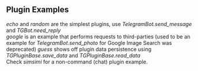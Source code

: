 ## Plugin Examples

_echo_ and _random_ are the simplest plugins, use _TelegramBot.send_message_ and _TGBot.need_reply_  
_google_ is an example that performs requests to third-parties (used to be an example for _TelegramBot.send_photo_ for Google Image Search was deprecated)
_guess_ shows off plugin data persistence using _TGPluginBase.save_data_ and _TGPluginBase.read_data_  
Check _simsimi_ for a non-command (chat) plugin example.
